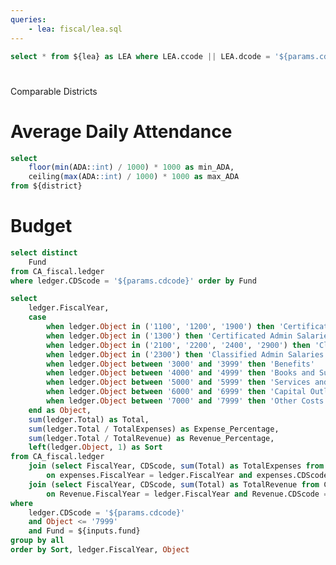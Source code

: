 ```yaml
---
queries:
    - lea: fiscal/lea.sql
---
```


```sql district
select * from ${lea} as LEA where LEA.ccode || LEA.dcode = '${params.cdcode}'
```

# <Value data={district} column=district/>

<LinkButton url='/CA-fiscal/{params.cdcode}/comparison-group'>
Comparable Districts
</LinkButton>

# Average Daily Attendance

```sql chart_stats
select
    floor(min(ADA::int) / 1000) * 1000 as min_ADA,
    ceiling(max(ADA::int) / 1000) * 1000 as max_ADA
from ${district}
```

<LineChart
    data={district}
    x=year
    y=ADA
    yMin={chart_stats[0].min_ADA}
    yMax={chart_stats[0].max_ADA}
    title="Average Daily Attendance"
/>

# Budget

```sql fund
select distinct 
    Fund 
from CA_fiscal.ledger 
where ledger.CDScode = '${params.cdcode}' order by Fund
```

<ButtonGroup title=Fund data={fund} name=fund value=fund defaultValue='01' />

```sql ledger
select
    ledger.FiscalYear,
    case
        when ledger.Object in ('1100', '1200', '1900') then 'Certificated Teacher Salaries'
        when ledger.Object in ('1300') then 'Certificated Admin Salaries'
        when ledger.Object in ('2100', '2200', '2400', '2900') then 'Classified Staff Salaries'
        when ledger.Object in ('2300') then 'Classified Admin Salaries'
        when ledger.Object between '3000' and '3999' then 'Benefits'
        when ledger.Object between '4000' and '4999' then 'Books and Supplies'
        when ledger.Object between '5000' and '5999' then 'Services and Operating Costs'
        when ledger.Object between '6000' and '6999' then 'Capital Outlay and Equipment'
        when ledger.Object between '7000' and '7999' then 'Other Costs'
    end as Object,
    sum(ledger.Total) as Total,
    sum(ledger.Total / TotalExpenses) as Expense_Percentage,
    sum(ledger.Total / TotalRevenue) as Revenue_Percentage,
    left(ledger.Object, 1) as Sort
from CA_fiscal.ledger
    join (select FiscalYear, CDScode, sum(Total) as TotalExpenses from CA_fiscal.ledger where Object <= '7999' and Fund = ${inputs.fund} group by all) as expenses
        on expenses.FiscalYear = ledger.FiscalYear and expenses.CDScode = ledger.CDScode
    join (select FiscalYear, CDScode, sum(Total) as TotalRevenue from CA_fiscal.ledger where Object between '8000' and '8999' and Fund = ${inputs.fund} group by all) as Revenue
        on Revenue.FiscalYear = ledger.FiscalYear and Revenue.CDScode = ledger.CDScode
where
    ledger.CDScode = '${params.cdcode}'
    and Object <= '7999'
    and Fund = ${inputs.fund}
group by all
order by Sort, ledger.FiscalYear, Object
```

<DataTable data={ledger} groupBy=FiscalYear subtotals=true groupsOpen=false >
    <Column id=Object/>
    <Column id=Total fmt=usd0/>
    <Column id=Expense_Percentage fmt=pct2/> 
    <Column id=Revenue_Percentage fmt=pct2/> 
</DataTable>


<AreaChart
    title="Expense Percentage by Object"
    data={ledger}
    x=FiscalYear
    y=Total
    series=Object
    type=stacked100
    chartAreaHeight=500
/>

